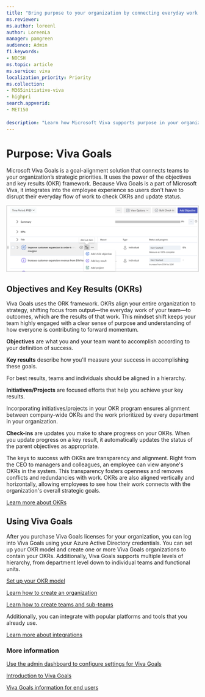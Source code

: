 ```yaml
---
title: "Bring purpose to your organization by connecting everyday work to strategic priorities"
ms.reviewer: 
ms.author: loreenl
author: LoreenLa
manager: pamgreen
audience: Admin
f1.keywords:
- NOCSH
ms.topic: article
ms.service: viva
localization_priority: Priority
ms.collection:  
- M365initiative-viva
- highpri
search.appverid:
- MET150

description: "Learn how Microsoft Viva supports purpose in your organization."
---
```

# Purpose: Viva Goals

Microsoft Viva Goals is a goal-alignment solution that connects teams to your organization’s strategic priorities. It uses the power of the objectives and key results (OKR) framework. Because Viva Goals is a part of Microsoft Viva, it integrates into the employee experience so users don't have to disrupt their everyday flow of work to check OKRs and update status.

![Viva Insights page](media/viva-goals.png)

## Objectives and Key Results (OKRs)

Viva Goals uses the ORK framework. OKRs align your entire organization to strategy, shifting focus from output—the everyday work of your team—to outcomes, which are the results of that work. This mindset shift keeps your team highly engaged with a clear sense of purpose and understanding of how everyone is contributing to forward momentum.

**Objectives** are what you and your team want to accomplish according to your definition of success.

**Key results** describe how you'll measure your success in accomplishing these goals.

For best results, teams and individuals should be aligned in a hierarchy.

**Initiatives/Projects** are focused efforts that help you achieve your key results.

Incorporating initiatives/projects in your OKR program ensures alignment between company-wide OKRs and the work prioritized by every department in your organization.

**Check-ins** are updates you make to share progress on your OKRs. When you update progress on a key result, it automatically updates the status of the parent objectives as appropriate.

The keys to success with OKRs are transparency and alignment. Right from the CEO to managers and colleagues, an employee can view anyone's OKRs in the system. This transparency fosters openness and removes conflicts and redundancies with work. OKRs are also aligned vertically and horizontally, allowing employees to see how their work connects with the organization's overall strategic goals.

[Learn more about OKRs](/viva/goals/get-to-know-okrs)

## Using Viva Goals

After you purchase Viva Goals licenses for your organization, you can log into Viva Goals using your Azure Active Directory credentials. You can set up your OKR model and create one or more Viva Goals organizations to contain your OKRs. Additionally, Viva Goals supports multiple levels of hierarchy, from department level down to individual teams and functional units.

[Set up your OKR model](/viva/goals/configure-okr-model)

[Learn how to create an organization](/viva/goals/log-in-create-and-join-organizations)

[Learn how to create teams and sub-teams](/viva/goals/create-and-edit-teams-and-subteams)

Additionally, you can integrate with popular platforms and tools that you already use.

[Learn more about integrations](/viva/goals/integrations-overview)

### More information

[Use the admin dashboard to configure settings for Viva Goals](/viva/goals/navigate-admin-dashboard)

[Introduction to Viva Goals](/viva/goals/intro-to-ms-viva-goals)

[Viva Goals information for end users](https://support.microsoft.com/office/introducing-microsoft-viva-goals-bd651be7-472a-4f40-8fdd-6fcead79f3ad)